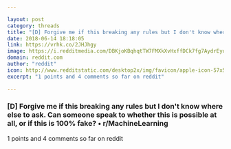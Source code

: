 ```yaml
---

layout: post
category: threads
title: "[D] Forgive me if this breaking any rules but I don't know where else to ask. Can someone speak to whether this is possible at all, or if this is 100% fake?"
date: 2018-06-14 18:18:05
link: https://vrhk.co/2JHJhgy
image: https://i.redditmedia.com/DBKjoKBqhqtTW7FMXkXvHxffDCk7fg7AydrEyqZN63Q.jpg?w=320&s=69cdde3e6e6c73da6c0ac8018a9fd87a
domain: reddit.com
author: "reddit"
icon: http://www.redditstatic.com/desktop2x/img/favicon/apple-icon-57x57.png
excerpt: "1 points and 4 comments so far on reddit"

---
```


### [D] Forgive me if this breaking any rules but I don't know where else to ask. Can someone speak to whether this is possible at all, or if this is 100% fake? • r/MachineLearning

1 points and 4 comments so far on reddit